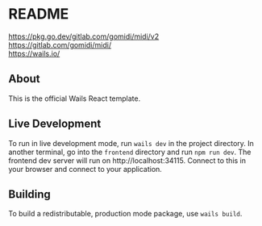 # README

https://pkg.go.dev/gitlab.com/gomidi/midi/v2  
https://gitlab.com/gomidi/midi/  
https://wails.io/  

## About

This is the official Wails React template.

## Live Development

To run in live development mode, run `wails dev` in the project directory. In another terminal, go into the `frontend`
directory and run `npm run dev`. The frontend dev server will run on http://localhost:34115. Connect to this in your
browser and connect to your application.

## Building

To build a redistributable, production mode package, use `wails build`.
